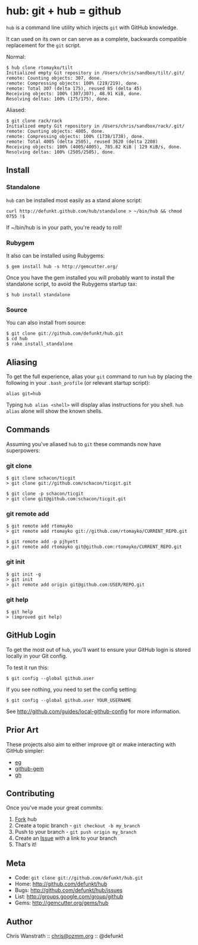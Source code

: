 hub: git + hub = github
=======================

`hub` is a command line utility which injects `git` with GitHub
knowledge.

It can used on its own or can serve as a complete, backwards
compatible replacement for the `git` script.

Normal:

    $ hub clone rtomayko/tilt
    Initialized empty Git repository in /Users/chris/sandbox/tilt/.git/
    remote: Counting objects: 307, done.
    remote: Compressing objects: 100% (219/219), done.
    remote: Total 307 (delta 175), reused 85 (delta 45)
    Receiving objects: 100% (307/307), 48.91 KiB, done.
    Resolving deltas: 100% (175/175), done.

Aliased:

    $ git clone rack/rack
    Initialized empty Git repository in /Users/chris/sandbox/rack/.git/
    remote: Counting objects: 4005, done.
    remote: Compressing objects: 100% (1738/1738), done.
    remote: Total 4005 (delta 2505), reused 3620 (delta 2208)
    Receiving objects: 100% (4005/4005), 785.82 KiB | 129 KiB/s, done.
    Resolving deltas: 100% (2505/2505), done.


Install
-------

### Standalone

`hub` can be installed most easily as a stand alone script:

    curl http://defunkt.github.com/hub/standalone > ~/bin/hub && chmod 0755 !$

If ~/bin/hub is in your path, you're ready to roll!

### Rubygem

It also can be installed using Rubygems:

    $ gem install hub -s http://gemcutter.org/

Once you have the gem installed you will probably want to install the
standalone script, to avoid the Rubygems startup tax:

    $ hub install standalone

### Source

You can also install from source:

    $ git clone git://github.com/defunkt/hub.git
    $ cd hub
    $ rake install_standalone


Aliasing
--------

To get the full experience, alias your `git` command to run `hub` by
placing the following in your `.bash_profile` (or relevant startup
script):

    alias git=hub

Typing `hub alias <shell>` will display alias instructions for you
shell. `hub alias` alone will show the known shells.


Commands
--------

Assuming you've aliased `hub` to `git` these commands now have
superpowers:

### git clone

    $ git clone schacon/ticgit
    > git clone git://github.com/schacon/ticgit.git

    $ git clone -p schacon/ticgit
    > git clone git@github.com:schacon/ticgit.git

### git remote add

    $ git remote add rtomayko
    > git remote add rtomayko git://github.com/rtomayko/CURRENT_REPO.git

    $ git remote add -p pjhyett
    > git remote add rtomayko git@github.com:rtomayko/CURRENT_REPO.git

### git init

    $ git init -g
    > git init
    > git remote add origin git@github.com:USER/REPO.git

### git help

    $ git help
    > (improved git help)


GitHub Login
------------

To get the most out of `hub`, you'll want to ensure your GitHub login
is stored locally in your Git config.

To test it run this:

    $ git config --global github.user

If you see nothing, you need to set the config setting:

    $ git config --global github.user YOUR_USERNAME

See <http://github.com/guides/local-github-config> for more information.


Prior Art
---------

These projects also aim to either improve git or make interacting with
GitHub simpler:

* [eg](http://www.gnome.org/~newren/eg/)
* [github-gem](http://github.com/defunkt/github-gem)
* [gh](http://github.com/visionmedia/gh)


Contributing
------------

Once you've made your great commits:

1. [Fork][0] hub
2. Create a topic branch - `git checkout -b my_branch`
3. Push to your branch - `git push origin my_branch`
4. Create an [Issue][1] with a link to your branch
5. That's it!


Meta
----

* Code: `git clone git://github.com/defunkt/hub.git`
* Home: <http://github.com/defunkt/hub>
* Bugs: <http://github.com/defunkt/hub/issues>
* List: <http://groups.google.com/group/github>
* Gems: <http://gemcutter.org/gems/hub>


Author
------

Chris Wanstrath :: chris@ozmm.org :: @defunkt

[0]: http://help.github.com/forking/
[1]: http://github.com/defunkt/hub/issues
